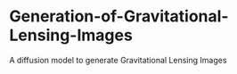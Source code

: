 # Generation-of-Gravitational-Lensing-Images
A diffusion model to generate Gravitational Lensing Images
